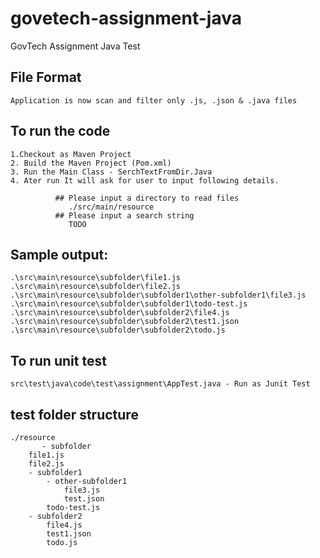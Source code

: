 # govetech-assignment-java
GovTech Assignment Java Test

## File Format

`````
Application is now scan and filter only .js, .json & .java files

``````

## To run the code

```
1.Checkout as Maven Project
2. Build the Maven Project (Pom.xml)
3. Run the Main Class - SerchTextFromDir.Java
4. Ater run It will ask for user to input following details.
          
          ## Please input a directory to read files
             ./src/main/resource
          ## Please input a search string
             TODO
```

## Sample output:

```
.\src\main\resource\subfolder\file1.js
.\src\main\resource\subfolder\file2.js
.\src\main\resource\subfolder\subfolder1\other-subfolder1\file3.js
.\src\main\resource\subfolder\subfolder1\todo-test.js
.\src\main\resource\subfolder\subfolder2\file4.js
.\src\main\resource\subfolder\subfolder2\test1.json
.\src\main\resource\subfolder\subfolder2\todo.js
```

## To run unit test

```
src\test\java\code\test\assignment\AppTest.java - Run as Junit Test
```

## test folder structure

```
./resource
       - subfolder
	file1.js 
	file2.js
	- subfolder1
		- other-subfolder1
			file3.js 
			test.json
		todo-test.js
	- subfolder2
		file4.js
		test1.json 
		todo.js 
```
